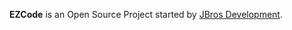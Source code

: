**EZCode** is an Open Source Project started by [JBros Development](https://github.com/JBrosDevelopment).